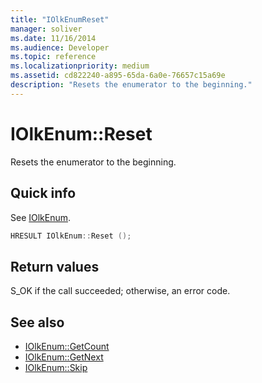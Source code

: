 ```yaml
---
title: "IOlkEnumReset"
manager: soliver
ms.date: 11/16/2014
ms.audience: Developer
ms.topic: reference
ms.localizationpriority: medium
ms.assetid: cd822240-a895-65da-6a0e-76657c15a69e
description: "Resets the enumerator to the beginning."
---
```


# IOlkEnum::Reset

Resets the enumerator to the beginning.
  
## Quick info

See [IOlkEnum](iolkenum.md).
  
```cpp
HRESULT IOlkEnum::Reset ();
```

## Return values

S_OK if the call succeeded; otherwise, an error code.
  
## See also

- [IOlkEnum::GetCount](iolkenum-getcount.md)
- [IOlkEnum::GetNext](iolkenum-getnext.md)
- [IOlkEnum::Skip](iolkenum-skip.md)

